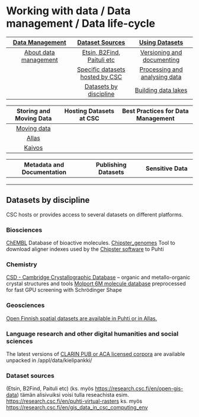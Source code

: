 # Working with data / Data management / Data life-cycle


| [Data Management](datamanagement.md) <img width=200/>	| [Dataset Sources](sourcing-datasets.md) <img width=200/>	| [Using Datasets](using-datasets.md) <img width=200/> |
|:---------------:|:---------------:|:--------------:|
|[About data management](datamanagement.md) |[Etsin, B2Find, Paituli etc](sourcing-datasets.md#Etsin,-B2Find,-Paituli-etc) | [Versioning and documenting](using-datasets.md#versioning-and-documenting) |
|  |[Specific datasets hosted by CSC](sourcing-datasets.md#Specific-datasets-hosted-by-CSC) | [Processing and analysing data](using-datasets.md#processing-and-analysing-data)  |
|  |[Datasets by discipline](sourcing-datasets.md#Datasets-by-discipline) | [Building data lakes](using-datasets.md#building-datalakes) |

| Storing and Moving Data <img width=200/>	| Hosting Datasets at CSC <img width=200/>	| Best Practices for Data Management <img width=200/> |
|:-----------------------:|:-----------------------:|:----------------------------------:|
|[Moving data](../moving/scp.md) | |  |
|[Allas](../Allas.md) | |  | 
|[Kaivos](../kaivos/overview.md) | |  |

| Metadata and Documentation <img width=200/>	| Publishing Datasets <img width=200/>	| Sensitive Data <img width=200/> |
|:---------------------------:|:-------------------:|:--------------:|
| | | | | 
| | | |	|
| | |	| |


## Datasets by discipline

CSC hosts or provides access to several datasets on different platforms.

### Biosciences
[ChEMBL](../apps/chembl.md) Database of bioactive molecules.
[Chipster_genomes](../apps/chipster_genomes.md) Tool to download aligner indexes used by the [Chipster software](https://chipster.csc.fi/index.shtml) to Puhti

### Chemistry
[CSD - Cambridge Crystallographic Database](../apps/csd.md) – organic and metallo-organic crystal structures and tools
[Molport 6M molecule database](../support/tutorials/gpu-shape.md) preprocessed for fast GPU screening with Schrödinger Shape

### Geosciences
[Open Finnish spatial datasets are available in Puhti or in Allas.](spatial-data-in-csc-computing-env.md)

### Language research and other digital humanities and social sciences
The latest versions of [CLARIN PUB or ACA licensed corpora](https://www.kielipankki.fi/corpora/) are available unpacked in /appl/data/kielipankki/

### Dataset sources

(Etsin, B2Find, Paituli etc) (ks. myös https://research.csc.fi/en/open-gis-data)
tämän alisivuiksi voisi tulla reseachista esim. https://research.csc.fi/en/puhti-virtual-rasters ks. myös https://research.csc.fi/en/gis_data_in_csc_computing_env
